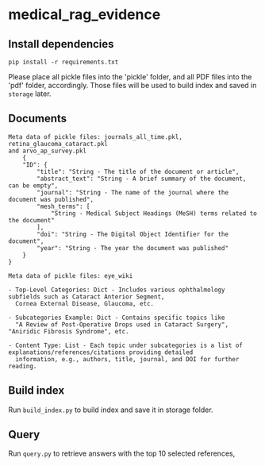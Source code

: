 # medical_rag_evidence

## Install dependencies
```
pip install -r requirements.txt
```
Please place all pickle files into the 'pickle' folder, and all PDF files into the 'pdf' folder, accordingly. Those files will be used to build index and saved in `storage` later.


## Documents
```
Meta data of pickle files: journals_all_time.pkl, retina_glaucoma_cataract.pkl
and arvo_ap_survey.pkl
    {
    "ID": {
        "title": "String - The title of the document or article",
        "abstract_text": "String - A brief summary of the document, can be empty",
        "journal": "String - The name of the journal where the document was published",
        "mesh_terms": [
            "String - Medical Subject Headings (MeSH) terms related to the document"
        ],
        "doi": "String - The Digital Object Identifier for the document",
        "year": "String - The year the document was published"
    }
}

Meta data of pickle files: eye_wiki

- Top-Level Categories: Dict - Includes various ophthalmology subfields such as Cataract Anterior Segment,
  Cornea External Disease, Glaucoma, etc.

- Subcategories Example: Dict - Contains specific topics like 
  "A Review of Post-Operative Drops used in Cataract Surgery", "Aniridic Fibrosis Syndrome", etc.
  
- Content Type: List - Each topic under subcategories is a list of explanations/references/citations providing detailed
  information, e.g., authors, title, journal, and DOI for further reading.
```



## Build index
Run `build_index.py` to build index and save it in storage folder.

## Query
Run `query.py` to retrieve answers with the top 10 selected references,
